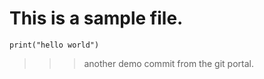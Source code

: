 # This is a sample file.
```
print("hello world")
```

>>> another demo commit from the git portal.
